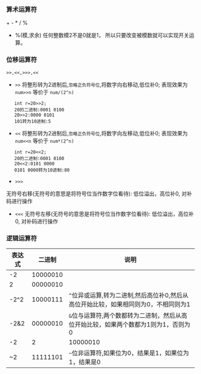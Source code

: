 ### 算术运算符
\+ - \* / %
   * %(模,求余)
    任何整数模2不是0就是1，
    所以只要改变被模数就可以实现开关运算。
### 位移运算符
`>>,<<,>>>,<<`
 
   * `>>` 将整形转为2进制后,`忽略正负符号位`,将数字向右移动,低位补0;
    表现效果为 `num>>n` 等价于 `num/(2^n)`
   ```
      int r=20>>2;
      20的二进制:0001 0100
      20>>2:0000 0101
      101转为10进制:5
   ```
   * `<<`  将整形转为2进制后,`忽略正负符号位`,将数字向左移动,低位补0;
    表现效果为 `num<<n` 等价于 `num*(2^n)`
   ```
      int r=20<<2;
      20的二进制:0001 0100
      20<<2:0101 0000
      0101 0000转为10进制:80

   ```
   * `>>>` 
   
   无符号右移(无符号的意思是将符号位当作数字位看待): 低位溢出，高位补0,
   对补码进行操作
   
   * `<<<` 
   无符号左移(无符号的意思是将符号位当作数字位看待): 低位溢出，高位补0,
   对补码进行操作
   
   
   
### 逻辑运算符

表达式|二进制|说明
---|---|---
-2  |10000010|
2   |00000010|
-2^2|10000111|`^`位异或运算,转为二进制,然后高位补0,然后从高位开始比较，如果相同则为0，不相同则为1
-2&2|00000010|`&`位与运算符,两个数都转为二进制，然后从高位开始比较，如果两个数都为1则为1，否则为0
-2|2|10000010|`|`位或运算符,两个数都转为二进制，然后从高位开始比较，两个数只要有一个为1则为1，否则就为0
~2  |11111101|`~`位非运算符,如果位为0，结果是1，如果位为1，结果是0






    

   
   